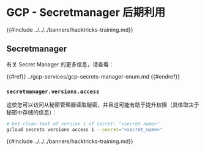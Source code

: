 # GCP - Secretmanager 后期利用

{{#include ../../../banners/hacktricks-training.md}}

## Secretmanager

有关 Secret Manager 的更多信息，请查看：

{{#ref}}
../gcp-services/gcp-secrets-manager-enum.md
{{#endref}}

### `secretmanager.versions.access`

这使您可以访问从秘密管理器读取秘密，并且这可能有助于提升权限（具体取决于秘密中存储的信息）：
```bash
# Get clear-text of version 1 of secret: "<secret name>"
gcloud secrets versions access 1 --secret="<secret_name>"
```
{{#include ../../../banners/hacktricks-training.md}}
